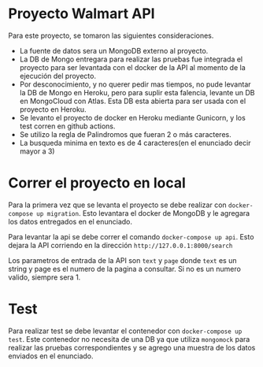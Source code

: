 # Proyecto Walmart API

Para este proyecto, se tomaron las siguientes consideraciones.

* La fuente de datos sera un MongoDB externo al proyecto.
* La DB de Mongo entregara para realizar las pruebas fue integrada el proyecto para ser levantada con el docker de la API al momento de la ejecución del proyecto.
* Por desconocimiento, y no querer pedir mas tiempos, no pude levantar la DB de Mongo en Heroku, pero para suplir esta falencia, levante un DB en MongoCloud con Atlas. Esta DB esta abierta para ser usada con el proyecto en Heroku.
* Se levanto el proyecto de docker en Heroku mediante Gunicorn, y los test corren en github actions.
* Se utilizo la regla de Palindromos que fueran 2 o más caracteres.
* La busqueda minima en texto es de 4 caracteres(en el enunciado decir mayor a 3)


# Correr el proyecto en local

Para la primera vez que se levanta el proyecto se debe realizar con `docker-compose up migration`. Esto levantara el docker de MongoDB y le agregara los datos entregados en el enunciado.

Para levantar la api se debe correr el comando `docker-compose up api`. Esto dejara la API corriendo en la dirección `http://127.0.0.1:8000/search`

Los parametros de entrada de la API son `text` y `page` donde `text` es un string y page es el numero de la pagina a consultar. Si no es un numero valido, siempre sera 1.

# Test

Para realizar test se debe levantar el contenedor con `docker-compose up test`. Este contenedor no necesita de una DB ya que utiliza `mongomock` para realizar las pruebas correspondientes y se agrego una muestra de los datos enviados en el enunciado.
